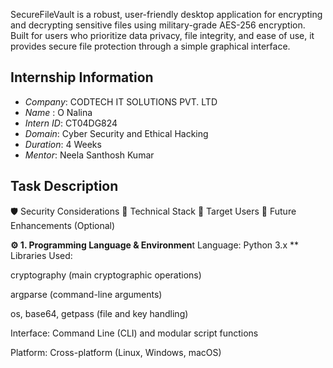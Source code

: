 SecureFileVault is a robust, user-friendly desktop application for encrypting and decrypting sensitive files using military-grade AES-256 encryption. Built for users who prioritize data privacy, file integrity, and ease of use, it provides secure file protection through a simple graphical interface.

## Internship Information

- *Company*: CODTECH IT SOLUTIONS PVT. LTD  
- *Name*  :   O Nalina  
- *Intern ID*: CT04DG824  
- *Domain*: Cyber Security and Ethical Hacking  
- *Duration*: 4 Weeks  
- *Mentor*: Neela Santhosh Kumar  

## Task Description
🛡️ Security Considerations
🧩 Technical Stack
👥 Target Users
🚀 Future Enhancements (Optional)

**⚙️ 1. Programming Language & Environmen**t
Language: Python 3.x
**
Libraries Used:

cryptography (main cryptographic operations)

argparse (command-line arguments)

os, base64, getpass (file and key handling)

Interface: Command Line (CLI) and modular script functions

Platform: Cross-platform (Linux, Windows, macOS)

